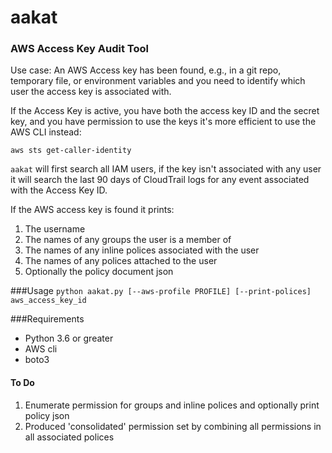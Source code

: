 # aakat
### AWS Access Key Audit Tool
Use case: An AWS Access key has been found, e.g., in a git repo, temporary file, or environment variables and you need
to identify which user the access key is associated with. 

If the Access Key is active, you have both the access key ID and the secret key, and you have permission to use the keys
it's more efficient to use the AWS CLI instead:

`aws sts get-caller-identity`

`aakat` will first search all IAM users, if the key isn't associated with any user it will search the last 
90 days of CloudTrail logs for any event associated with the Access Key ID. 
 
If the AWS access key is found it prints:
1. The username
2. The names of any groups the user is a member of
3. The names of any inline polices associated with the user
4. The names of any polices attached to the user
5. Optionally the policy document json

###Usage 
```python aakat.py [--aws-profile PROFILE] [--print-polices] aws_access_key_id ```


###Requirements
- Python 3.6 or greater
- AWS cli 
- boto3

#### To Do
1. Enumerate permission for groups and inline polices and optionally  print policy json
2. Produced 'consolidated' permission set by combining all permissions in all associated polices 
 